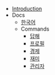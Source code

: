 - [Introduction](README.md)
- Docs
    - [한국어](한국어.md)
    - Commands
        - [답해](answer_ko.md)
        - [프로필](avatar_ko.md)
        - [경제](economy.md)
        - [재미](fun.md)
        - [관리자](moderation.md)

